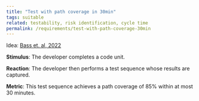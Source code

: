 ```yaml
---
title: "Test with path coverage in 30min"
tags: suitable
related: testability, risk identification, cycle time
permalink: /requirements/test-with-path-coverage-30min
---
```


<div class="quality-requirement" markdown="1">

Idea: [Bass et. al, 2022](/references/#bass-swa-practice)
 
**Stimulus**: The developer completes a code unit.

**Reaction**: The developer then performs a test sequence whose results are captured.

**Metric**: This test sequence achieves a path coverage of 85% within at most 30 minutes.


</div><br>




